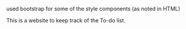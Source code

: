 used bootstrap for some of the style components (as noted in HTML)

This is a website to keep track of the To-do list. 

